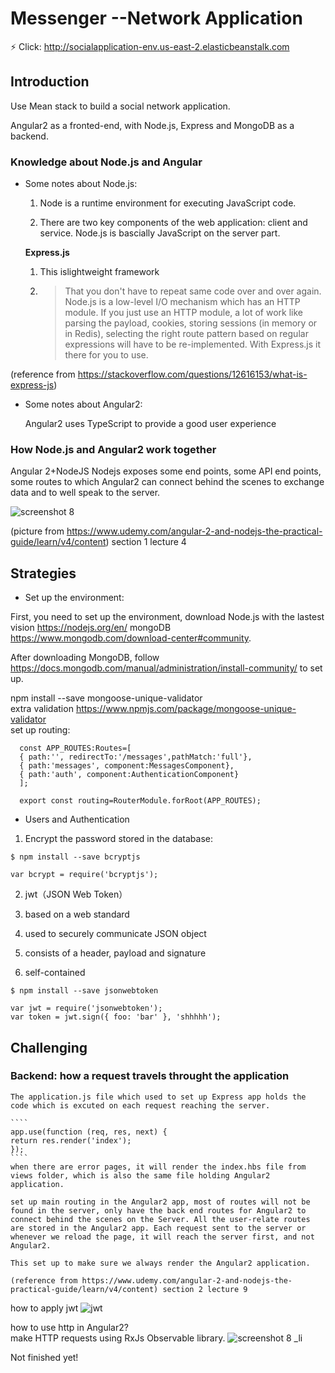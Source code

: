 # Messenger  --Network Application

:zap: Click: http://socialapplication-env.us-east-2.elasticbeanstalk.com   


## Introduction
Use Mean stack to build a social network application.

Angular2 as a fronted-end, with Node.js, Express and MongoDB as a backend.


### Knowledge about Node.js and Angular 
* Some notes about Node.js:

  1. Node is a runtime environment for executing JavaScript code.

  2. There are two key components of the web application: client and service. Node.js is bascially JavaScript on the server part.

  **Express.js**
  1. This islightweight framework
  2. > That you don't have to repeat same code over and over again. Node.js is a low-level I/O mechanism which has an HTTP module. If         you just use an HTTP module, a lot of work like parsing the payload, cookies, storing sessions (in memory or in Redis), selecting       the right route pattern based on regular expressions will have to be re-implemented. With Express.js it there for you to use. 

(reference from https://stackoverflow.com/questions/12616153/what-is-express-js)


* Some notes about Angular2:

  Angular2 uses TypeScript to provide a good user experience

### How Node.js and Angular2 work together
Angular 2+NodeJS
Nodejs exposes some end points, some API end points, some routes to which Angular2 can connect behind the scenes to exchange data
and to well speak to the server.

![screenshot 8](https://user-images.githubusercontent.com/22507322/36977257-2a4751c4-2046-11e8-9cda-ac5f74b00b64.png)

(picture from https://www.udemy.com/angular-2-and-nodejs-the-practical-guide/learn/v4/content) section 1 lecture 4

## Strategies
* Set up the environment:  

First, you need to set up the environment, download Node.js with the lastest vision https://nodejs.org/en/ 
                                  mongoDB https://www.mongodb.com/download-center#community.


After downloading MongoDB, follow https://docs.mongodb.com/manual/administration/install-community/ to set up.

npm install --save mongoose-unique-validator  
extra validation
https://www.npmjs.com/package/mongoose-unique-validator   
set up routing:  
````
  const APP_ROUTES:Routes=[
  { path:'', redirectTo:'/messages',pathMatch:'full'},
  { path:'messages', component:MessagesComponent},
  { path:'auth', component:AuthenticationComponent}
  ];   
  
  export const routing=RouterModule.forRoot(APP_ROUTES);
````


* Users and Authentication
1. Encrypt the password stored in the database:

````
$ npm install --save bcryptjs
````

````
var bcrypt = require('bcryptjs');
````

2. jwt（JSON Web Token）

1. based on a web standard

2. used to securely communicate JSON object

3. consists of a header, payload and signature

4. self-contained


````
$ npm install --save jsonwebtoken
````
````
var jwt = require('jsonwebtoken');
var token = jwt.sign({ foo: 'bar' }, 'shhhhh');
````

## Challenging
### Backend: how a request travels throught the application
    The application.js file which used to set up Express app holds the code which is excuted on each request reaching the server.

    ````
    app.use(function (req, res, next) {
    return res.render('index');
    });
    ````
    when there are error pages, it will render the index.hbs file from views folder, which is also the same file holding Angular2 application. 

    set up main routing in the Angular2 app, most of routes will not be found in the server, only have the back end routes for Angular2 to connect behind the scenes on the Server. All the user-relate routes are stored in the Angular2 app. Each request sent to the server or whenever we reload the page, it will reach the server first, and not Angular2.

    This set up to make sure we always render the Angular2 application.

    (reference from https://www.udemy.com/angular-2-and-nodejs-the-practical-guide/learn/v4/content) section 2 lecture 9


how to apply jwt
![jwt](https://user-images.githubusercontent.com/22507322/37370593-b52689be-26da-11e8-95ca-b76b252e379b.png)


how to use http in Angular2?  
make HTTP requests using RxJs Observable library.
![screenshot 8 _li](https://user-images.githubusercontent.com/22507322/36978012-bd293ea6-2048-11e8-83db-418d9cd8d50c.jpg)

Not finished yet!
